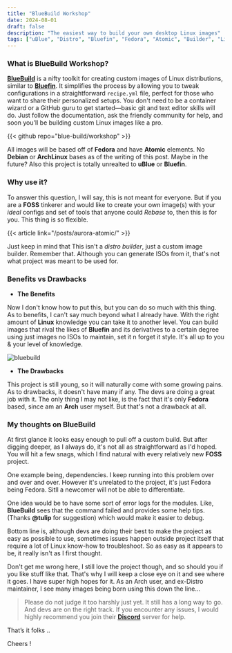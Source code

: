 ```yaml
---
title: "BlueBuild Workshop"
date: 2024-08-01
draft: false
description: "The easiest way to build your own desktop Linux images"
tags: ["uBlue", "Distro", "Bluefin", "Fedora", "Atomic", "Builder", "Linux"]
---
```

### What is BlueBuild Workshop?

[**BlueBuild**](https://blue-build.org/) is a nifty toolkit for creating custom images of Linux distributions, similar to [**Bluefin**](https://projectbluefin.io). It simplifies the process by allowing you to tweak configurations in a straightforward `recipe.yml` file, perfect for those who want to share their personalized setups. You don't need to be a container wizard or a GitHub guru to get started—basic git and text editor skills will do. Just follow the documentation, ask the friendly community for help, and soon you'll be building custom Linux images like a pro.

{{< github repo="blue-build/workshop" >}}

All images will be based off of **Fedora** and have **Atomic** elements. No **Debian** or **ArchLinux** bases as of the writing of this post. Maybe in the future? Also this project is totally unrealted to **uBlue** or **Bluefin**.

### Why use it?

To answer this question, I will say, this is not meant for everyone. But if you are a **FOSS** tinkerer and would like to create your own image(s) with your *ideal* configs and set of tools that anyone could *Rebase* to, then this is for you. This thing is so flexible.

{{< article link="/posts/aurora-atomic/" >}}

Just keep in mind that This isn't a *distro builder*, just a custom image builder. Remember that. Although you can generate ISOs from it, that's not what project was meant to be used for.

### Benefits vs Drawbacks

- **The Benefits**

Now I don't know how to put this, but you can do so much with this thing. As to benefits, I can't say much beyond what I already have. With the right amount of **Linux** knowledge you can take it to another level. You can build images that rival the likes of **Bluefin** and its derivatives to a certain degree using just images no ISOs to maintain, set it n forget it style. It's all up to you & your level of knowledge.

![bluebuild](https://i.imgur.com/4Vs4Yoq.png)

- **The Drawbacks**

This project is still young, so it will naturally come with some growing pains. As to drawbacks, it doesn't have many if any. The devs are doing a great job with it. The only thing I may not like, is the fact that it's only **Fedora** based, since am an **Arch** user myself. But that's not a drawback at all.

### My thoughts on BlueBuild

At first glance it looks easy enough to pull off a custom build. But after digging deeper, as I always do, it's not all as straightforward as I'd hoped. You will hit a few snags, which I find natural with every relatively new **FOSS** project.

One example being, dependencies. I keep running into this problem over and over and over. However it's unrelated to the project, it's just Fedora being Fedora. Sitll a newcomer will not be able to differentiate.

One idea would be to have some sort of error logs for the modules. Like, **BlueBuild** sees that the command failed and provides some help tips. (Thanks **@tulip** for suggestion) which would make it easier to debug.

Bottom line is, although devs are doing their best to make the project as easy as possible to use, sometimes issues happen outside project itself that require a lot of Linux know-how to troubleshoot. So as easy as it appears to be, it really isn't as I first thought.

Don't get me wrong here, I still love the project though, and so should you if you like stuff like that. That's why I will keep a close eye on it and see where it goes. I have super high hopes for it. As an Arch user, and ex-Distro maintainer, I see many images being born using this down the line...

> Please do not judge it too harshly just yet. It still has a long way to go. And devs are on the right track. If you encounter any issues, I would highly recommend you join their [**Discord**](https://discord.com/invite/MKhpfbw2) server for help.

That’s it folks ..

Cheers !

